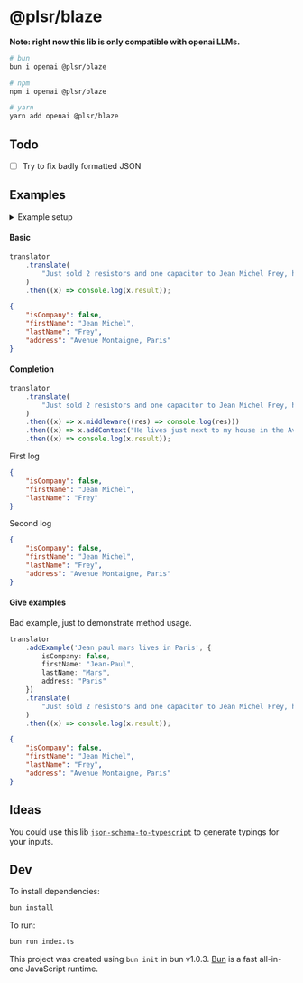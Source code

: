 # @plsr/blaze

**Note: right now this lib is only compatible with openai LLMs.**

```bash
# bun
bun i openai @plsr/blaze

# npm
npm i openai @plsr/blaze

# yarn
yarn add openai @plsr/blaze
```

## Todo

- [ ] Try to fix badly formatted JSON

## Examples

<details>
  <summary>Example setup</summary>
  
  **index.mjs:**

  ```typescript
  import OpenAI from "openai";
  import { Translator } from "@plsr/blaze";

  const openai = new OpenAI(); // Requires api key in environment
  const schema = {
      $schema: "http://json-schema.org/draft-07/schema#",
      title: "Client",
      description: "Schema representing a client.",
      type: "object",
      properties: {
          isCompany: {
              default: false,
              type: "boolean",
              description: "true if the client is a company.",
          },
          firstName: {
              type: "string",
              description: "First name of the client.",
          },
          lastName: {
              type: "string",
              description: "Last name of the client.",
          },
          companyName: {
              type: "string",
              description: "Name of the company.",
          },
          address: {
              type: "string",
              description: "Client's address.",
          },
          email: {
              type: "string",
              format: "email",
              description: "Client's email address.",
          },
          phone: {
              type: "string",
              description: "Client's telephone number.",
          },
      },
  };

  const translator = new Translator(openai, schema);
  ```

</details>

#### Basic

```typescript
translator
    .translate(
        "Just sold 2 resistors and one capacitor to Jean Michel Frey, he's a really good guy! He lives just next to my house in the Avenue Montaigne in Paris",
    )
    .then((x) => console.log(x.result));
```

```json
{
    "isCompany": false,
    "firstName": "Jean Michel",
    "lastName": "Frey",
    "address": "Avenue Montaigne, Paris"
}
```

#### Completion

```typescript
translator
    .translate(
        "Just sold 2 resistors and one capacitor to Jean Michel Frey, he's a really good guy!",
    )
    .then((x) => x.middleware((res) => console.log(res)))
    .then((x) => x.addContext("He lives just next to my house in the Avenue Montaigne in Paris"))
    .then((x) => console.log(x.result));
```

First log

```json
{
    "isCompany": false,
    "firstName": "Jean Michel",
    "lastName": "Frey"
}
```

Second log

```json
{
    "isCompany": false,
    "firstName": "Jean Michel",
    "lastName": "Frey",
    "address": "Avenue Montaigne, Paris"
}
```

#### Give examples

Bad example, just to demonstrate method usage.

```typescript
translator
    .addExample('Jean paul mars lives in Paris', {
        isCompany: false,
        firstName: "Jean-Paul",
        lastName: "Mars",
        address: "Paris"
    })
    .translate(
        "Just sold 2 resistors and one capacitor to Jean Michel Frey, he's a really good guy!",
    )
    .then((x) => console.log(x.result));
```

```json
{
    "isCompany": false,
    "firstName": "Jean Michel",
    "lastName": "Frey",
    "address": "Avenue Montaigne, Paris"
}
```

## Ideas

You could use this lib [`json-schema-to-typescript`](https://www.npmjs.com/package/json-schema-to-typescript) to generate typings for your inputs.

## Dev

To install dependencies:

```bash
bun install
```

To run:

```bash
bun run index.ts
```

This project was created using `bun init` in bun v1.0.3. [Bun](https://bun.sh) is a fast all-in-one JavaScript runtime.
